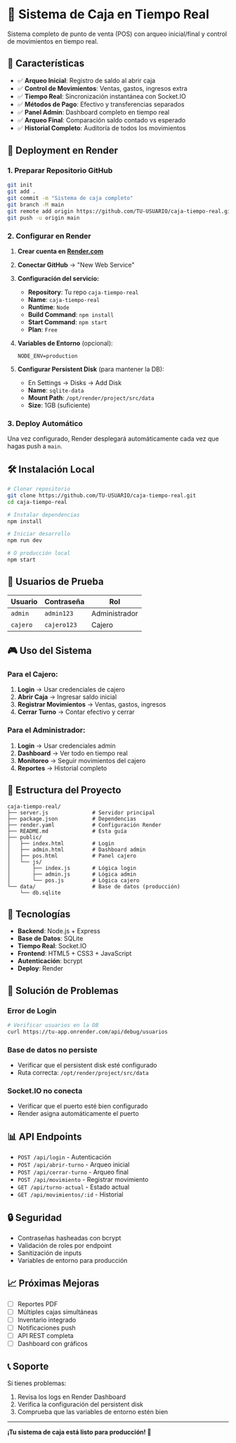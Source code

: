 # 🏪 Sistema de Caja en Tiempo Real

Sistema completo de punto de venta (POS) con arqueo inicial/final y control de movimientos en tiempo real.

## 🎯 Características

- ✅ **Arqueo Inicial**: Registro de saldo al abrir caja
- ✅ **Control de Movimientos**: Ventas, gastos, ingresos extra
- ✅ **Tiempo Real**: Sincronización instantánea con Socket.IO
- ✅ **Métodos de Pago**: Efectivo y transferencias separados
- ✅ **Panel Admin**: Dashboard completo en tiempo real
- ✅ **Arqueo Final**: Comparación saldo contado vs esperado
- ✅ **Historial Completo**: Auditoría de todos los movimientos

## 🚀 Deployment en Render

### 1. Preparar Repositorio GitHub

```bash
git init
git add .
git commit -m "Sistema de caja completo"
git branch -M main
git remote add origin https://github.com/TU-USUARIO/caja-tiempo-real.git
git push -u origin main
```

### 2. Configurar en Render

1. **Crear cuenta en [Render.com](https://render.com)**

2. **Conectar GitHub** → "New Web Service"

3. **Configuración del servicio:**
   - **Repository**: Tu repo `caja-tiempo-real`
   - **Name**: `caja-tiempo-real`
   - **Runtime**: `Node`
   - **Build Command**: `npm install`
   - **Start Command**: `npm start`
   - **Plan**: `Free`

4. **Variables de Entorno** (opcional):
   ```
   NODE_ENV=production
   ```

5. **Configurar Persistent Disk** (para mantener la DB):
   - En Settings → Disks → Add Disk
   - **Name**: `sqlite-data`
   - **Mount Path**: `/opt/render/project/src/data`
   - **Size**: 1GB (suficiente)

### 3. Deploy Automático

Una vez configurado, Render desplegará automáticamente cada vez que hagas push a `main`.

## 🛠️ Instalación Local

```bash
# Clonar repositorio
git clone https://github.com/TU-USUARIO/caja-tiempo-real.git
cd caja-tiempo-real

# Instalar dependencias
npm install

# Iniciar desarrollo
npm run dev

# O producción local
npm start
```

## 👥 Usuarios de Prueba

| Usuario | Contraseña | Rol |
|---------|------------|-----|
| `admin` | `admin123` | Administrador |
| `cajero` | `cajero123` | Cajero |

## 🎮 Uso del Sistema

### Para el Cajero:
1. **Login** → Usar credenciales de cajero
2. **Abrir Caja** → Ingresar saldo inicial
3. **Registrar Movimientos** → Ventas, gastos, ingresos
4. **Cerrar Turno** → Contar efectivo y cerrar

### Para el Administrador:
1. **Login** → Usar credenciales admin
2. **Dashboard** → Ver todo en tiempo real
3. **Monitoreo** → Seguir movimientos del cajero
4. **Reportes** → Historial completo

## 📁 Estructura del Proyecto

```
caja-tiempo-real/
├── server.js              # Servidor principal
├── package.json           # Dependencias
├── render.yaml            # Configuración Render
├── README.md              # Esta guía
├── public/
│   ├── index.html         # Login
│   ├── admin.html         # Dashboard admin
│   ├── pos.html           # Panel cajero
│   └── js/
│       ├── index.js       # Lógica login
│       ├── admin.js       # Lógica admin
│       └── pos.js         # Lógica cajero
└── data/                  # Base de datos (producción)
    └── db.sqlite
```

## 🔧 Tecnologías

- **Backend**: Node.js + Express
- **Base de Datos**: SQLite
- **Tiempo Real**: Socket.IO
- **Frontend**: HTML5 + CSS3 + JavaScript
- **Autenticación**: bcrypt
- **Deploy**: Render

## 🐛 Solución de Problemas

### Error de Login
```bash
# Verificar usuarios en la DB
curl https://tu-app.onrender.com/api/debug/usuarios
```

### Base de datos no persiste
- Verificar que el persistent disk esté configurado
- Ruta correcta: `/opt/render/project/src/data`

### Socket.IO no conecta
- Verificar que el puerto esté bien configurado
- Render asigna automáticamente el puerto

## 📊 API Endpoints

- `POST /api/login` - Autenticación
- `POST /api/abrir-turno` - Arqueo inicial
- `POST /api/cerrar-turno` - Arqueo final
- `POST /api/movimiento` - Registrar movimiento
- `GET /api/turno-actual` - Estado actual
- `GET /api/movimientos/:id` - Historial

## 🔒 Seguridad

- Contraseñas hasheadas con bcrypt
- Validación de roles por endpoint
- Sanitización de inputs
- Variables de entorno para producción

## 📈 Próximas Mejoras

- [ ] Reportes PDF
- [ ] Múltiples cajas simultáneas
- [ ] Inventario integrado
- [ ] Notificaciones push
- [ ] API REST completa
- [ ] Dashboard con gráficos

## 📞 Soporte

Si tienes problemas:

1. Revisa los logs en Render Dashboard
2. Verifica la configuración del persistent disk
3. Comprueba que las variables de entorno estén bien

---

**¡Tu sistema de caja está listo para producción! 🎉**